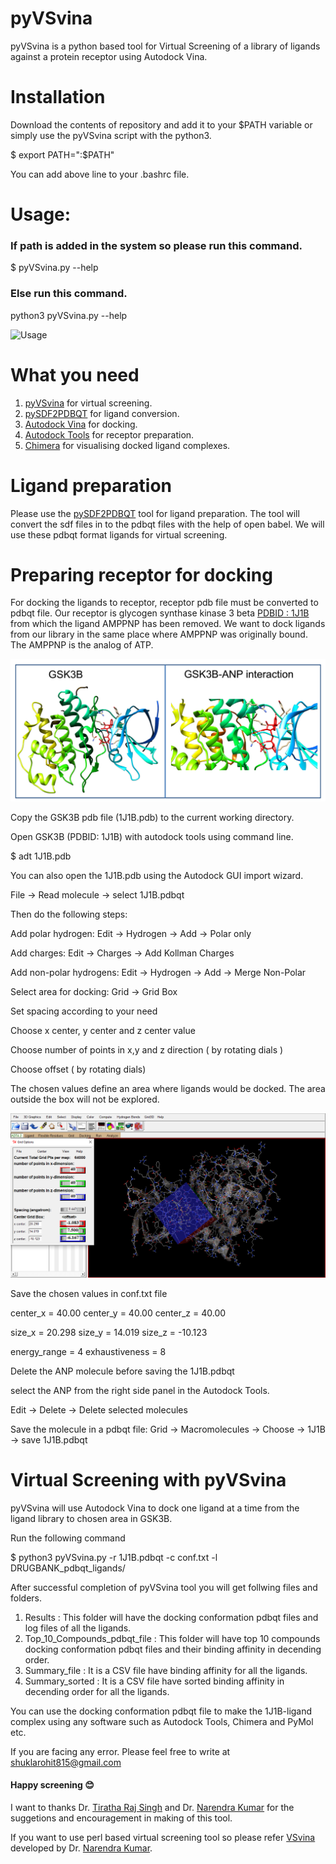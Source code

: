# pyVSvina
 pyVSvina is a python based tool for Virtual Screening of a library of ligands against a protein receptor using Autodock Vina.
 # Installation
 Download the contents of repository and add it to your $PATH variable or simply use the pyVSvina script with the python3.

$ export PATH=":$PATH"

You can add above line to your .bashrc file.

# Usage:

<h3> If path is added in the system so please run this command. </h3>

$ pyVSvina.py --help

<h3> Else run this command. </h3>

python3 pyVSvina.py --help

![Usage](pySDF2pdbqt_usage.png)

# What you need
1. [pyVSvina](https://github.com/shuklarohit815/pyVSvina) for virtual screening.
2. [pySDF2PDBQT](https://github.com/shuklarohit815/pySDF2PDBQT) for ligand conversion.
3. [Autodock Vina](http://vina.scripps.edu/) for docking.
4. [Autodock Tools](https://autodock.scripps.edu/) for receptor preparation.
5. [Chimera](https://www.cgl.ucsf.edu/chimera/) for visualising docked ligand complexes.

# Ligand preparation
Please use the [pySDF2PDBQT](https://github.com/shuklarohit815/pySDF2PDBQT) tool for ligand preparation. The tool will convert the sdf files in to the pdbqt files with the help of open babel. We will use these pdbqt format ligands for virtual screening.

# Preparing receptor for docking
For docking the ligands to receptor, receptor pdb file must be converted to pdbqt file. Our receptor is glycogen synthase kinase 3 beta [PDBID : 1J1B](https://www.rcsb.org/structure/1J1B) from which the ligand AMPPNP has been removed. We want to dock ligands from our library in the same place where AMPPNP was originally bound. The AMPPNP is the analog of ATP.

![Interaction](GSK3B-ANP_interaction.png)

Copy the GSK3B pdb file (1J1B.pdb) to the current working directory.

Open GSK3B (PDBID: 1J1B) with autodock tools using command line.

$ adt 1J1B.pdb

You can also open the 1J1B.pdb using the Autodock GUI import wizard.

File -> Read molecule -> select 1J1B.pdbqt

Then do the following steps:

Add polar hydrogen: Edit -> Hydrogen -> Add -> Polar only

Add charges: Edit -> Charges -> Add Kollman Charges

Add non-polar hydrogens: Edit -> Hydrogen -> Add -> Merge Non-Polar

Select area for docking: Grid -> Grid Box

Set spacing according to your need

Choose x center, y center and z center value

Choose number of points in x,y and z direction ( by rotating dials )

Choose offset ( by rotating dials)

The chosen values define an area where ligands would be docked. The area outside the box will not be explored.

![grid](grid.png)

Save the chosen values in conf.txt file

center_x = 40.00
center_y = 40.00
center_z = 40.00

size_x = 20.298
size_y = 14.019
size_z = -10.123

energy_range = 4
exhaustiveness = 8


Delete the ANP molecule before saving the 1J1B.pdbqt

select the ANP from the right side panel in the Autodock Tools.

Edit -> Delete -> Delete selected molecules

Save the molecule in a pdbqt file: Grid -> Macromolecules -> Choose -> 1J1B -> save 1J1B.pdbqt

# Virtual Screening with pyVSvina

pyVSvina will use Autodock Vina to dock one ligand at a time from the ligand library to chosen area in GSK3B.

Run the following command

$ python3 pyVSvina.py -r 1J1B.pdbqt -c conf.txt -l DRUGBANK_pdbqt_ligands/

After successful completion of pyVSvina tool you will get follwing files and folders.

1. Results : This folder will have the docking conformation pdbqt files and log files of all the ligands.
2. Top_10_Compounds_pdbqt_file : This folder will have top 10 compounds docking conformation pdbqt files and their binding affinity in decending order.
3. Summary_file : It is a CSV file have binding affinity for all the ligands.
4. Summary_sorted : It is a CSV file have sorted binding affinity in decending order for all the ligands.

You can use the docking conformation pdbqt file to make the 1J1B-ligand complex using any software such as Autodock Tools, Chimera and PyMol etc.

If you are facing any error. Please feel free to write at shuklarohit815@gmail.com

<h4> Happy screening 😊 </h4>

I want to thanks Dr. [Tiratha Raj Singh](http://www.bioinfoindia.org/raj/) and Dr. [Narendra Kumar](https://narekum.github.io/) for the suggetions and encouragement in making of this tool.

If you want to use perl based virtual screening tool so please refer [VSvina](https://github.com/narekum/VSvina) developed by Dr. [Narendra Kumar](https://narekum.github.io/).

